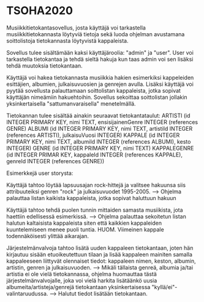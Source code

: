 # TSOHA2020
Musiikkitietokantasovellus, josta käyttäjä voi tarkastella musiikkitietokannasta löytyviä tietoja sekä luoda ohjelman avustamana soittolistoja tietokannasta löytyvistä kappaleista.

Sovellus tulee sisältämään kaksi käyttäjäroolia: "admin" ja "user". User voi tarkastella tietokantaa ja tehdä sieltä hakuja kun taas admin voi sen lisäksi tehdä muutoksia tietokantaan.

Käyttäjä voi hakea tietokannasta musiikkia hakien esimerkiksi kappeleiden esittäjien, albumien, julkaisuvuosien ja genrejen avulla. Lisäksi käyttäjä voi pyytää sovellusta palauttamaan soittolistan kappaleista, jotka sopivat käyttäjän nimeämiin hakuehtoihin. Sovellus sekoittaa soittolistan jollakin yksinkertaisella "sattumanvaraisella" menetelmällä.

Tietokannan tulee sisältää ainakin seuraavat tietokantataulut:
ARTISTI (id INTEGER PRIMARY KEY, nimi TEXT, ensisijainenGenre INTEGER (references GENRE)
ALBUMI  (id INTEGER PRIMARY KEY, nimi TEXT, artistiId INTEGER (references ARTISTI), julkaisuVuosi INTEGER)
KAPPALE (id INTEGER PRIMARY KEY, nimi TEXT, albumiId INTEGER (references ALBUMI), kesto INTEGER)
GENRE   (id INTEGER PRIMARY KEY, nimi TEXT)
KAPPALEGENRE (id INTEGER PRIMAR KEY, kappaleId INTEGER (references KAPPALE), genreId INTEGER (references GENRE))


Esimerkkejä user storysta:

Käyttäjä tahtoo löytää lapsuusajan rock-hittejä ja valitsee hakuunsa siis attribuuteiksi genren "rock" ja julkaisuvuodet 1995-2005. 
--> Ohjelma palauttaa listan kaikista kappaleista, jotka sopivat haluttuun hakuun

Käyttäjä tahtoo tehdä puolen tunnin mittaiden samasta musiikista, jota haettiin edellisessä esimerkissä.
--> Ohjelma palauttaa sekoitetun listan halutun kaltaisista kappaleista siten että kaikkien kappaleiden kuuntelemiseen menee puoli tuntia. HUOM. Viimeinen kappale todennäköisesti ylittää aikarajan.

Järjestelmänvalvoja tahtoo lisätä uuden kappaleen tietokantaan, joten hän kirjautuu sisään etuoikeutettuun tilaan ja lisää kappaleen mainiten samalla kappaleeseen liittyvät olennaiset tiedot: kappaleen nimen, keston, albumin, artistin, genren ja julkaisuvuoden. 
--> Mikäli tällaista genreä, albumia ja/tai artistia ei ole vielä tietokannassa, ohjelma huomauttaa tästä järjestelmänvalvojalle, joka voi vielä harkita lisätäänkö uusia albumeita/artisteja/genrejä tietokantaan yksinkertaisessa "kyllä/ei"-valintaruudussa.
--> Halutut tiedot lisätään tietokantaan.
